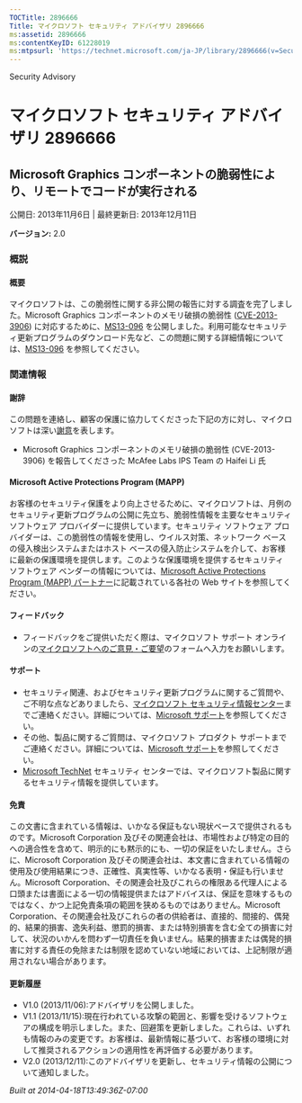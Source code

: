 ```yaml
---
TOCTitle: 2896666
Title: マイクロソフト セキュリティ アドバイザリ 2896666
ms:assetid: 2896666
ms:contentKeyID: 61228019
ms:mtpsurl: 'https://technet.microsoft.com/ja-JP/library/2896666(v=Security.10)'
---
```


Security Advisory

マイクロソフト セキュリティ アドバイザリ 2896666
================================================

Microsoft Graphics コンポーネントの脆弱性により、リモートでコードが実行される
-----------------------------------------------------------------------------

公開日: 2013年11月6日 | 最終更新日: 2013年12月11日

**バージョン:** 2.0

### 概説

#### 概要

マイクロソフトは、この脆弱性に関する非公開の報告に対する調査を完了しました。Microsoft Graphics コンポーネントのメモリ破損の脆弱性 ([CVE-2013-3906](http://www.cve.mitre.org/cgi-bin/cvename.cgi?name=cve-2013-3906)) に対応するために、[MS13-096](http://go.microsoft.com/fwlink/?linkid=344108) を公開しました。利用可能なセキュリティ更新プログラムのダウンロード先など、この問題に関する詳細情報については、[MS13-096](http://go.microsoft.com/fwlink/?linkid=344108) を参照してください。

### 関連情報

#### 謝辞

この問題を連絡し、顧客の保護に協力してくださった下記の方に対し、マイクロソフトは深い[謝意](http://go.microsoft.com/fwlink/?linkid=21127)を表します。

-   Microsoft Graphics コンポーネントのメモリ破損の脆弱性 (CVE-2013-3906) を報告してくださった McAfee Labs IPS Team の Haifei Li 氏

#### Microsoft Active Protections Program (MAPP)

お客様のセキュリティ保護をより向上させるために、マイクロソフトは、月例のセキュリティ更新プログラムの公開に先立ち、脆弱性情報を主要なセキュリティ ソフトウェア プロバイダーに提供しています。セキュリティ ソフトウェア プロバイダーは、この脆弱性の情報を使用し、ウイルス対策、ネットワーク ベースの侵入検出システムまたはホスト ベースの侵入防止システムを介して、お客様に最新の保護環境を提供します。このような保護環境を提供するセキュリティ ソフトウェア ベンダーの情報については、[Microsoft Active Protections Program (MAPP) パートナー](http://go.microsoft.com/fwlink/?linkid=215201)に記載されている各社の Web サイトを参照してください。

#### フィードバック

-   フィードバックをご提供いただく際は、マイクロソフト サポート オンラインの[マイクロソフトへのご意見・ご要望](https://support.microsoft.com/contactus/emailcontact.aspx?scid=sw;ja;1424&ws=technet&sd=tech)のフォームへ入力をお願いします。

#### サポート

-   セキュリティ関連、およびセキュリティ更新プログラムに関するご質問や、ご不明な点などありましたら、[マイクロソフト セキュリティ情報センター](http://go.microsoft.com/fwlink/?linkid=21131)までご連絡ください。詳細については、[Microsoft サポート](http://support.microsoft.com/)を参照してください。
-   その他、製品に関するご質問は、マイクロソフト プロダクト サポートまでご連絡ください。詳細については、[Microsoft サポート](http://go.microsoft.com/fwlink/?linkid=21155)を参照してください。
-   [Microsoft TechNet](http://go.microsoft.com/fwlink/?linkid=21132) セキュリティ センターでは、マイクロソフト製品に関するセキュリティ情報を提供しています。

#### 免責

この文書に含まれている情報は、いかなる保証もない現状ベースで提供されるものです。Microsoft Corporation 及びその関連会社は、市場性および特定の目的への適合性を含めて、明示的にも黙示的にも、一切の保証をいたしません。さらに、Microsoft Corporation 及びその関連会社は、本文書に含まれている情報の使用及び使用結果につき、正確性、真実性等、いかなる表明・保証も行いません。Microsoft Corporation、その関連会社及びこれらの権限ある代理人による口頭または書面による一切の情報提供またはアドバイスは、保証を意味するものではなく、かつ上記免責条項の範囲を狭めるものではありません。Microsoft Corporation、その関連会社及びこれらの者の供給者は、直接的、間接的、偶発的、結果的損害、逸失利益、懲罰的損害、または特別損害を含む全ての損害に対して、状況のいかんを問わず一切責任を負いません。結果的損害または偶発的損害に対する責任の免除または制限を認めていない地域においては、上記制限が適用されない場合があります。

#### 更新履歴

-   V1.0 (2013/11/06):アドバイザリを公開しました。
-   V1.1 (2013/11/15):現在行われている攻撃の範囲と、影響を受けるソフトウェアの構成を明示しました。また、回避策を更新しました。これらは、いずれも情報のみの変更です。お客様は、最新情報に基づいて、お客様の環境に対して推奨されるアクションの適用性を再評価する必要があります。
-   V2.0 (2013/12/11):このアドバイザリを更新し、セキュリティ情報の公開について通知しました。

*Built at 2014-04-18T13:49:36Z-07:00*
